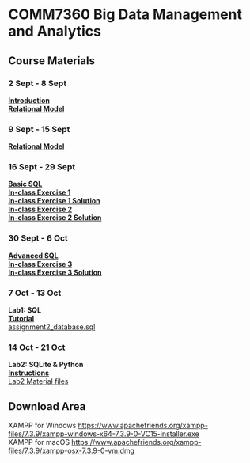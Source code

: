 # COMM7360 Big Data Management and Analytics
## Course Materials
### 2 Sept - 8 Sept
[**Introduction**](https://github.com/shary777/comm7360/blob/master/materials/1%20Introduction-2019.pdf)   
[**Relational Model**](https://github.com/shary777/comm7360/blob/master/materials/2%20relational%20model%20pages%201%20-%2033.pdf)
### 9 Sept - 15 Sept
[**Relational Model**](https://github.com/shary777/comm7360/blob/master/materials/2%20relational%20model.pdf)
### 16 Sept - 29 Sept
[**Basic SQL**](https://github.com/shary777/comm7360/blob/master/materials/3%20SQL.pdf)   
[**In-class Exercise 1**](https://github.com/shary777/comm7360/blob/master/materials/exercise-basic%20sql-question.pdf)   
[**In-class Exercise 1 Solution**](https://github.com/shary777/comm7360/blob/master/materials/exercise-basic%20sql.pdf)   
[**In-class Exercise 2**](https://github.com/shary777/comm7360/blob/master/materials/exercise%202%20question.pdf)   
[**In-class Exercise 2 Solution**](https://github.com/shary777/comm7360/blob/master/materials/exercise%202%20solution.pdf)   
### 30 Sept - 6 Oct
[**Advanced SQL**](https://github.com/shary777/comm7360/blob/master/materials/4%20advanced%20SQL.pdf)   
[**In-class Exercise 3**](https://github.com/shary777/comm7360/blob/master/materials/exercise%203%20question.pdf)   
[**In-class Exercise 3 Solution**](https://github.com/shary777/comm7360/blob/master/materials/exercise%203%20solution.pdf)
### 7 Oct - 13 Oct
**Lab1: SQL**   
[**Tutorial**](https://github.com/shary777/comm7360/blob/master/lab/lab1/tutorial-sql.pdf)   
[assignment2_database.sql](https://github.com/shary777/comm7360/blob/master/lab/lab1/assignment2_database.sql)
### 14 Oct - 21 Oct
**Lab2: SQLite & Python**   
[**Instructions**](https://github.com/shary777/comm7360/blob/master/lab/lab2/lab2_instruction.pdf)   
[Lab2 Material files](https://github.com/shary777/comm7360/raw/master/lab/lab2/Lab2Material.zip)
## Download Area
XAMPP for Windows https://www.apachefriends.org/xampp-files/7.3.9/xampp-windows-x64-7.3.9-0-VC15-installer.exe   
XAMPP for macOS https://www.apachefriends.org/xampp-files/7.3.9/xampp-osx-7.3.9-0-vm.dmg